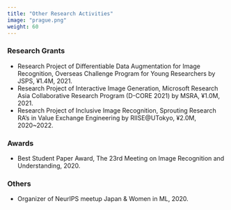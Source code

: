 ```yaml
---
title: "Other Research Activities"
image: "prague.png"
weight: 60
---
```


### Research Grants

* Research Project of Differentiable Data Augmentation for Image Recognition, Overseas Challenge Program for Young Researchers by JSPS, ¥1.4M, 2021.
* Research Project of Interactive Image Generation, Microsoft Research Asia Collaborative Research Program (D-CORE 2021) by MSRA, ¥1.0M, 2021.
* Research Project of Inclusive Image Recognition, Sprouting Research RA’s in Value Exchange Engineering by RIISE@UTokyo, ¥2.0M, 2020~2022.

### Awards

* Best Student Paper Award, The 23rd Meeting on Image Recognition and Understanding, 2020.

### Others

* Organizer of NeurIPS meetup Japan & Women in ML, 2020.